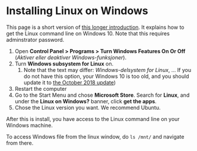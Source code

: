 # Installing Linux on Windows

This page is a short version of [this longer introduction](https://www.howtogeek.com/249966/how-to-install-and-use-the-linux-bash-shell-on-windows-10/). It explains how to get the Linux command line on Windows 10. Note that this requires adminstrator password.


1. Open **Control Panel > Programs > Turn Windows Features On Or Off** (*Aktiver eller deaktiver Windows-funksjoner*).
1. Turn **Windows subsystem for Linux** on. 
	1. Note that the text may differ: *Windows-delsystem for Linux*, ... If you do not have this option, your Windows 10 is too old, and you should  update it to [the October 2018 update](https://www.techradar.com/how-to/how-to-download-and-install-the-windows-10-fall-creators-update-right-now))
1. Restart the computer
1. Go to the Start Menu and chose **Microsoft Store**. Search for **Linux**, and under the **Linux on Windows?** banner, click **get the apps**.
1. Chose the Linux version you want. We recommend Ubuntu.


After this is install, you have access to the Linux command line on your Windows machine.

To access Windows file from the linux window, do `ls /mnt/` and navigate from there.




